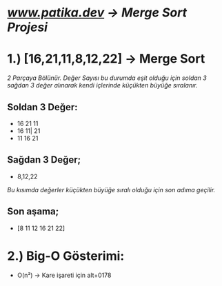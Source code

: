 # ***www.patika.dev -> Merge Sort Projesi***

# 1.) [16,21,11,8,12,22]  -> Merge Sort

*2 Parçaya Bölünür. Değer Sayısı bu durumda eşit olduğu için soldan 3 sağdan 3 değer alınarak kendi içlerinde küçükten büyüğe sıralanır.*
## Soldan 3 Değer:
- 16 21  11
- 16 11| 21
- 11 16  21
## Sağdan 3 Değer;
- 8,12,22

*Bu kısımda değerler küçükten büyüğe sıralı olduğu için son adıma geçilir.*
## Son aşama;
- [8 11 12 16 21 22]

# 2.) Big-O Gösterimi: 
- O(n²) -> Kare işareti için alt+0178